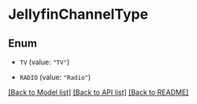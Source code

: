 # JellyfinChannelType

## Enum


* `TV` (value: `"TV"`)

* `RADIO` (value: `"Radio"`)


[[Back to Model list]](../README.md#documentation-for-models) [[Back to API list]](../README.md#documentation-for-api-endpoints) [[Back to README]](../README.md)


